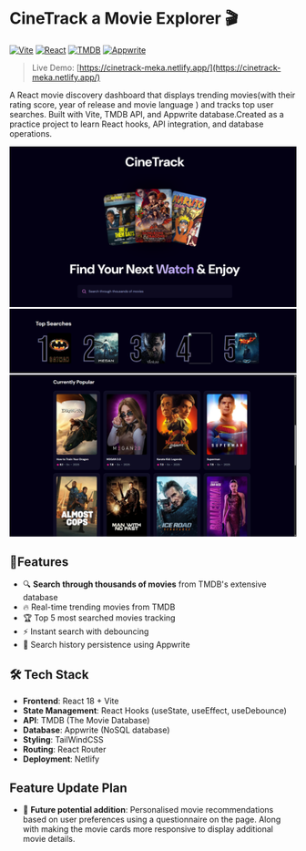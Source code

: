 # CineTrack a Movie Explorer 🎬

[![Vite](https://img.shields.io/badge/Vite-B73BFE?style=for-the-badge&logo=vite&logoColor=FFD62E)](https://vitejs.dev/)
[![React](https://img.shields.io/badge/React-20232A?style=for-the-badge&logo=react&logoColor=61DAFB)](https://reactjs.org/)
[![TMDB](https://img.shields.io/badge/TMDB-01D277?style=for-the-badge&logo=themoviedatabase&logoColor=white)](https://www.themoviedatabase.org/)
[![Appwrite](https://img.shields.io/badge/Appwrite-F02E65?style=for-the-badge&logo=appwrite&logoColor=white)](https://appwrite.io/)

> Live Demo: [https://cinetrack-meka.netlify.app/](https://cinetrack-meka.netlify.app/)

A React movie discovery dashboard that displays trending movies(with their rating score, year of release and movie language ) and tracks top user searches. Built with Vite, TMDB API, and Appwrite database.Created as a practice project to learn React hooks, API integration, and database operations.

![Main Page](intermediate/react-projects/Movie-Application/screenshots/Main.png)
![Top 5 Searches](intermediate/react-projects/Movie-Application/screenshots/Top5Searches.png)
![Trending Movies](intermediate/react-projects/Movie-Application/screenshots/TrendingMovies.png)

## 👾Features
- 🔍 **Search through thousands of movies** from TMDB's extensive database
- 🔥 Real-time trending movies from TMDB
- 🏆 Top 5 most searched movies tracking
- ⚡ Instant search with debouncing
- 💾 Search history persistence using Appwrite

## 🛠 Tech Stack
- **Frontend**: React 18 + Vite
- **State Management**: React Hooks (useState, useEffect, useDebounce)
- **API**: TMDB (The Movie Database)
- **Database**: Appwrite (NoSQL database)
- **Styling**: TailWindCSS
- **Routing**: React Router
- **Deployment**: Netlify

## Feature Update Plan
- 🔮 **Future potential addition**: Personalised movie recommendations based on user preferences using a questionnaire on the page. Along with making the movie cards more responsive to display additional movie details.
